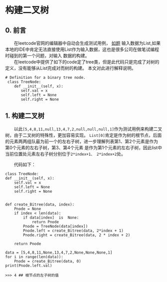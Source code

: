 # 构建二叉树

## 0. 前言
&emsp;&emsp;在leetcode官网的编辑器中自动会生成测试用例， [如题](https://leetcode-cn.com/problems/path-sum/)
输入数据为List,如果本地的IDE中肯定无法直接使用List作为输入数据，这也是很多公司在做笔试编程时碰到的第一个问题，对输入
数据的构建。  
&emsp;&emsp;在leetcode中提供了如下的code定了tree类，但是此代码只是完成了对树的定义，没有能够从List完成对而树的构建。
本文对此进行解释说明。

    # Definition for a binary tree node.
     class TreeNode:
        def __init__(self, x):
           self.val = x
           self.left = None
           self.right = None

## 1. 构建二叉树
&emsp;&emsp;以此`[5,4,8,11,null,13,4,7,2,null,null,null,1]`作为测试用例来构建二叉树，由于二叉树的特殊性，更加容易实现。
`List[0]`肯定是作为树的根节点，后面的元素两两组队最为前一个的左右子树，进一步理解列表第1、第2个元素是作为第0个元素的左右子树，第3、第4个元素
是作为第1个元素的左右子树，因此list中当前位置处元素左右子树分别位于`2*index+1、 2*index+2`处。

&emsp;&emsp;代码如下：

    class TreeNode:
    def __init__(self, x):
        self.val = x
        self.left = None
        self.right = None


    def create_Bitree(data, index):
        Pnode = None
        if index < len(data):
            if data[index]  is  None:
                return Pnode
            Pnode = TreeNode(data[index])
            Pnode.left = create_Bitree(data, 2*index + 1)
            Pnode.right = create_Bitree(data, 2 * index + 2)
    
        return Pnode
    
    data = [5,4,8,11,None,13,4,7,2,None,None,None,1]
    for i in range(len(data)):
        Pnode = create_Bitree(data, 0)
    print(Pnode.left.val)
    
    >>> 4 ## 根节点的左子树的值

